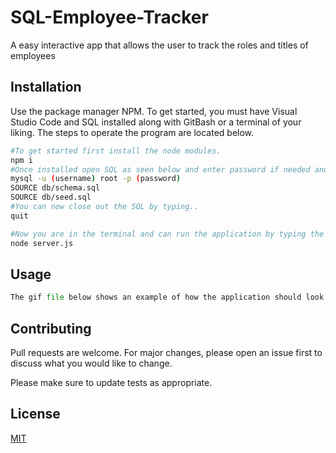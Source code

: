 # SQL-Employee-Tracker
A easy interactive app that allows the user to track the roles and titles of employees

## Installation

Use the package manager NPM. To get started, you must have Visual Studio Code and SQL installed along with GitBash or a terminal of your liking. The steps to operate the program are located below.

```bash 
#To get started first install the node modules.
npm i
#Once installed open SQL as seen below and enter password if needed and open the source files.
mysql -u (username) root -p (password)
SOURCE db/schema.sql
SOURCE db/seed.sql
#You can now close out the SQL by typing..
quit

#Now you are in the terminal and can run the application by typing the following below. The program will begin and direct the user to go through the application once completed.
node server.js
```

## Usage

```python
The gif file below shows an example of how the application should look.
```

## Contributing
Pull requests are welcome. For major changes, please open an issue first to discuss what you would like to change.

Please make sure to update tests as appropriate.

## License
[MIT](https://choosealicense.com/licenses/mit/)
